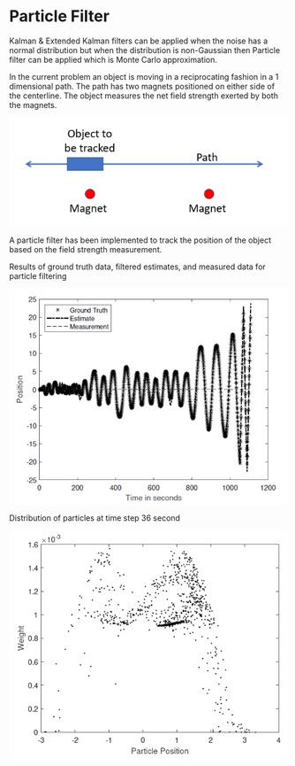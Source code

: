 # Particle Filter

Kalman & Extended Kalman filters can be applied when the noise has a normal distribution but when the distribution is non-Gaussian then Particle filter can be applied which is Monte Carlo approximation.

In the current problem an object is moving in a reciprocating fashion in a 1 dimensional path. The path has two magnets positioned on either side of the centerline. The object measures the net field strength exerted by both the magnets.

![](layout.png)

A particle filter has been implemented to track the position of the object based on the field strength measurement.

Results of ground truth data, filtered estimates, and measured data for particle filtering

![](Result1.png)

Distribution of particles at time step 36 second

![](Result2.png)
